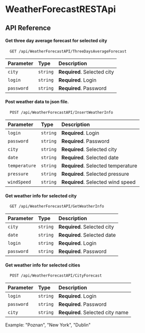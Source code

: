 
# WeatherForecastRESTApi



## API Reference

#### Get three day average forecast for selected city

```http
  GET /api/WeatherForecastAPI/ThreeDaysAverageForecast
```

| Parameter | Type     | Description                |
| :-------- | :------- | :------------------------- |
| `city` | `string` | **Required**. Selected city |
| `login` | `string` | **Required**. Login |
| `password` | `string` | **Required**. Password |




#### Post weather data to json file.
```http
  POST /api/WeatherForecastAPI/InsertWeatherInfo
```

| Parameter | Type     | Description                       |
| :-------- | :------- | :-------------------------------- |
| `login`      | `string` | **Required**. Login |
| `password`      | `string` | **Required**. Password |
| `city`      | `string` | **Required**. Selected city |
| `date`      | `string` | **Required**. Selected date |
| `temperature`      | `string` | **Required**. Selected temperature |
| `pressure`      | `string` | **Required**. Selected pressure |
| `windSpeed`      | `string` | **Required**. Selected wind speed |


#### Get weather info for selected city

```http
  GET /api/WeatherForecastAPI/GetWeatherInfo
```

| Parameter | Type     | Description                       |
| :-------- | :------- | :-------------------------------- |
| `city`      | `string` | **Required**. Selected city |
| `date`      | `string` | **Required**. Selected date |
| `login`      | `string` | **Required**. Login |
| `password`      | `string` | **Required**. Password |


#### Get weather info for selected cities

```http
  POST /api/WeatherForecastAPI/CityForecast
```

| Parameter | Type     | Description                       |
| :-------- | :------- | :-------------------------------- |
| `login`      | `string` | **Required**. Login |
| `password`      | `string` | **Required**. Password |
| `city`      | `string` | **Required**. Selected city name |


Example: "Poznan", "New York", "Dublin"



